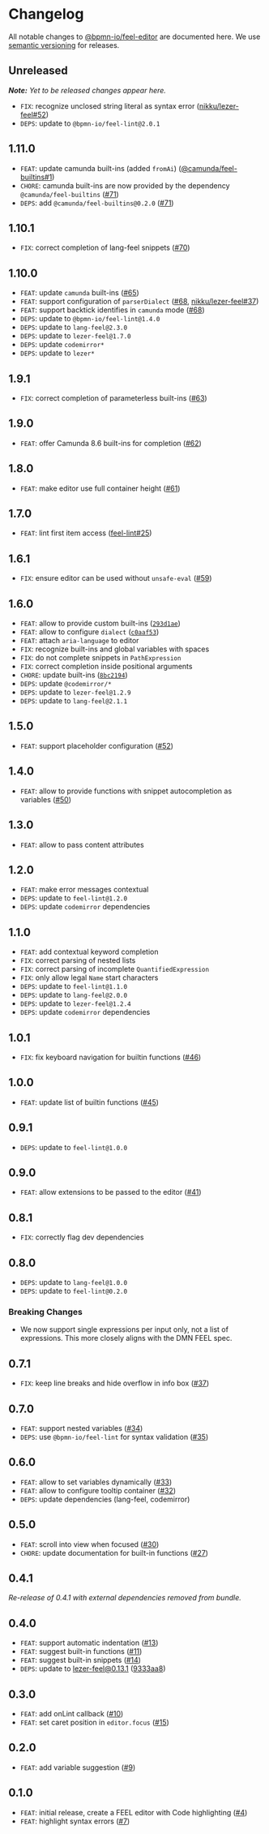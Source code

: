 # Changelog

All notable changes to [@bpmn-io/feel-editor](https://github.com/bpmn-io/feel-editor) are documented here. We use [semantic versioning](http://semver.org/) for releases.

## Unreleased

___Note:__ Yet to be released changes appear here._

* `FIX`: recognize unclosed string literal as syntax error ([nikku/lezer-feel#52](https://github.com/nikku/lezer-feel/pull/52))
* `DEPS`: update to `@bpmn-io/feel-lint@2.0.1`

## 1.11.0

* `FEAT`: update camunda built-ins (added `fromAi`) ([@camunda/feel-builtins#1](https://github.com/camunda/feel-builtins/pull/1))
* `CHORE`: camunda built-ins are now provided by the dependency `@camunda/feel-builtins` ([#71](https://github.com/bpmn-io/feel-editor/pull/71))
* `DEPS`: add `@camunda/feel-builtins@0.2.0` ([#71](https://github.com/bpmn-io/feel-editor/pull/71))

## 1.10.1

* `FIX`: correct completion of lang-feel snippets ([#70](https://github.com/bpmn-io/feel-editor/pull/70))

## 1.10.0

* `FEAT`: update `camunda` built-ins ([#65](https://github.com/bpmn-io/feel-editor/pull/65))
* `FEAT`: support configuration of `parserDialect` ([#68](https://github.com/bpmn-io/feel-editor/pull/68), [nikku/lezer-feel#37](https://github.com/nikku/lezer-feel/pull/37))
* `FEAT`: support backtick identifies in `camunda` mode ([#68](https://github.com/bpmn-io/feel-editor/pull/68))
* `DEPS`: update to `@bpmn-io/feel-lint@1.4.0`
* `DEPS`: update to `lang-feel@2.3.0`
* `DEPS`: update to `lezer-feel@1.7.0`
* `DEPS`: update `codemirror*`
* `DEPS`: update to `lezer*`

## 1.9.1

* `FIX`: correct completion of parameterless built-ins ([#63](https://github.com/bpmn-io/feel-editor/pull/63))

## 1.9.0

* `FEAT`: offer Camunda 8.6 built-ins for completion ([#62](https://github.com/bpmn-io/feel-editor/pull/62))

## 1.8.0

* `FEAT`: make editor use full container height ([#61](https://github.com/bpmn-io/feel-editor/pull/61))

## 1.7.0

* `FEAT`: lint first item access ([feel-lint#25](https://github.com/bpmn-io/feel-lint/issues/25))

## 1.6.1

* `FIX`: ensure editor can be used without `unsafe-eval` ([#59](https://github.com/bpmn-io/feel-editor/pull/59))

## 1.6.0

* `FEAT`: allow to provide custom built-ins ([`293d1ae`](https://github.com/bpmn-io/feel-editor/commit/293d1aeb1da931d3b1f6d063966850d0b42b2d0d))
* `FEAT`: allow to configure `dialect` ([`c0aaf53`](https://github.com/bpmn-io/feel-editor/commit/c0aaf5351c7ab444a28372680556fffbd1de6415))
* `FEAT`: attach `aria-language` to editor
* `FIX`: recognize built-ins and global variables with spaces
* `FIX`: do not complete snippets in `PathExpression`
* `FIX`: correct completion inside positional arguments
* `CHORE`: update built-ins ([`8bc2194`](https://github.com/bpmn-io/feel-editor/commit/8bc21948f3f9ecfb24753b432678966e78f67f76))
* `DEPS`: update `@codemirror/*`
* `DEPS`: update to `lezer-feel@1.2.9`
* `DEPS`: update to `lang-feel@2.1.1`

## 1.5.0

* `FEAT`: support placeholder configuration ([#52](https://github.com/bpmn-io/feel-editor/pull/52))

## 1.4.0

* `FEAT`: allow to provide functions with snippet autocompletion as variables ([#50](https://github.com/bpmn-io/feel-editor/issues/50))

## 1.3.0

* `FEAT`: allow to pass content attributes

## 1.2.0

* `FEAT`: make error messages contextual
* `DEPS`: update to `feel-lint@1.2.0`
* `DEPS`: update `codemirror` dependencies

## 1.1.0

* `FEAT`: add contextual keyword completion
* `FIX`: correct parsing of nested lists
* `FIX`: correct parsing of incomplete `QuantifiedExpression`
* `FIX`: only allow legal `Name` start characters
* `DEPS`: update to `feel-lint@1.1.0`
* `DEPS`: update to `lang-feel@2.0.0`
* `DEPS`: update to `lezer-feel@1.2.4`
* `DEPS`: update `codemirror` dependencies

## 1.0.1

* `FIX`: fix keyboard navigation for builtin functions ([#46](https://github.com/bpmn-io/feel-editor/pull/46))

## 1.0.0

* `FEAT`: update list of builtin functions ([#45](https://github.com/bpmn-io/feel-editor/pull/45))

## 0.9.1

* `DEPS`: update to `feel-lint@1.0.0`

## 0.9.0

* `FEAT`: allow extensions to be passed to the editor ([#41](https://github.com/bpmn-io/feel-editor/issues/41))

## 0.8.1

* `FIX`: correctly flag dev dependencies

## 0.8.0

* `DEPS`: update to `lang-feel@1.0.0`
* `DEPS`: update to `feel-lint@0.2.0`

### Breaking Changes

* We now support single expressions per input only, not a list of expressions. This more closely aligns with the DMN FEEL spec.

## 0.7.1

* `FIX`: keep line breaks and hide overflow in info box ([#37](https://github.com/bpmn-io/feel-editor/issues/37))

## 0.7.0

* `FEAT`: support nested variables ([#34](https://github.com/bpmn-io/feel-editor/pull/34))
* `DEPS`: use `@bpmn-io/feel-lint` for syntax validation ([#35](https://github.com/bpmn-io/feel-editor/pull/35))

## 0.6.0

* `FEAT`: allow to set variables dynamically ([#33](https://github.com/bpmn-io/feel-editor/pull/33))
* `FEAT`: allow to configure tooltip container ([#32](https://github.com/bpmn-io/feel-editor/pull/32))
* `DEPS`: update dependencies (lang-feel, codemirror)

## 0.5.0

* `FEAT`: scroll into view when focused ([#30](https://github.com/bpmn-io/feel-editor/pull/30))
* `CHORE`: update documentation for built-in functions ([#27](https://github.com/bpmn-io/feel-editor/pull/27))

## 0.4.1

_Re-release of 0.4.1 with external dependencies removed from bundle._

## 0.4.0

* `FEAT`: support automatic indentation ([#13](https://github.com/bpmn-io/feel-editor/issues/13))
* `FEAT`: suggest built-in functions ([#11](https://github.com/bpmn-io/feel-editor/issues/11))
* `FEAT`: suggest built-in snippets ([#14](https://github.com/bpmn-io/feel-editor/issues/14))
* `DEPS`: update to lezer-feel@0.13.1 ([9333aa8](https://github.com/bpmn-io/feel-editor/commit/9333aa8ba8cf24363e4f2743836ca57b3eba6812))

## 0.3.0

* `FEAT`: add onLint callback ([#10](https://github.com/bpmn-io/feel-editor/pull/10))
* `FEAT`: set caret position in `editor.focus` ([#15](https://github.com/bpmn-io/feel-editor/pull/15))

## 0.2.0

* `FEAT`: add variable suggestion ([#9](https://github.com/bpmn-io/feel-editor/pull/9))

## 0.1.0

* `FEAT`: initial release, create a FEEL editor with Code highlighting ([#4](https://github.com/bpmn-io/feel-editor/pull/4))
* `FEAT`: highlight syntax errors ([#7](https://github.com/bpmn-io/feel-editor/pull/7))
